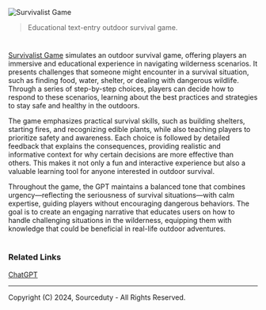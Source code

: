 ![Survivalist Game](https://github.com/user-attachments/assets/dbf16f73-f211-47e5-9fd2-1fc998b858d7)

> Educational text-entry outdoor survival game.

#

[Survivalist Game](https://chatgpt.com/g/g-qC1M8jSHx-survivalist-game) simulates an outdoor survival game, offering players an immersive and educational experience in navigating wilderness scenarios. It presents challenges that someone might encounter in a survival situation, such as finding food, water, shelter, or dealing with dangerous wildlife. Through a series of step-by-step choices, players can decide how to respond to these scenarios, learning about the best practices and strategies to stay safe and healthy in the outdoors.

The game emphasizes practical survival skills, such as building shelters, starting fires, and recognizing edible plants, while also teaching players to prioritize safety and awareness. Each choice is followed by detailed feedback that explains the consequences, providing realistic and informative context for why certain decisions are more effective than others. This makes it not only a fun and interactive experience but also a valuable learning tool for anyone interested in outdoor survival.

Throughout the game, the GPT maintains a balanced tone that combines urgency—reflecting the seriousness of survival situations—with calm expertise, guiding players without encouraging dangerous behaviors. The goal is to create an engaging narrative that educates users on how to handle challenging situations in the wilderness, equipping them with knowledge that could be beneficial in real-life outdoor adventures.

#
### Related Links

[ChatGPT](https://github.com/sourceduty/ChatGPT)

***
Copyright (C) 2024, Sourceduty - All Rights Reserved.
